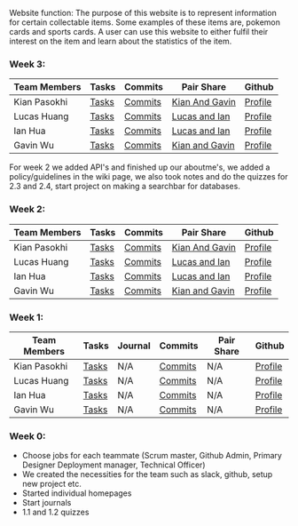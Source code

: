 
Website function: The purpose of this website is to represent information for certain collectable items. Some examples of these items are, pokemon cards and sports cards. A user can use this website to either fulfil their interest on the item and learn about the statistics of the item.


### Week 3:
Team Members | Tasks | Commits | Pair Share | Github |
--- | --- | --- |--- |--- 
Kian Pasokhi | [Tasks](https://github.com/kiannp44/n224-pokeman/issues/assigned/kiannp44) | [Commits](https://github.com/kiannp44/n224-pokeman/commits?author=kiannp44) | [Kian And Gavin](https://docs.google.com/document/d/1bz69bZUXveOjDREpvgvM_BcSK2rspoDvrIt0UUoQAxs/edit) | [Profile](https://github.com/kiannp44) | 
Lucas Huang | [Tasks](https://github.com/kiannp44/n224-pokeman/issues/assigned/lucashuang248) | [Commits](https://github.com/kiannp44/n224-pokeman/commits?author=lucashuang248) | [Lucas and Ian](https://docs.google.com/document/d/1u_WpVF4DJH0h4T-6ZS5CePiRLipzDtsCYPOKldaE-JQ/edit) | [Profile](https://github.com/lucashuang248) | 
Ian Hua | [Tasks](https://github.com/kiannp44/n224-pokeman/issues/assigned/IanHua14) | [Commits](https://github.com/kiannp44/n224-pokeman/commits?author=IanHua14) | [Lucas and Ian](https://docs.google.com/document/d/1u_WpVF4DJH0h4T-6ZS5CePiRLipzDtsCYPOKldaE-JQ/edit) | [Profile](https://github.com/IanHua14) | 
Gavin Wu | [Tasks](https://github.com/kiannp44/n224-pokeman/issues/assigned/GavinYWu) | [Commits](https://github.com/kiannp44/n224-pokeman/commits?author=GavinYWu) | [Kian and Gavin](https://docs.google.com/document/d/1bz69bZUXveOjDREpvgvM_BcSK2rspoDvrIt0UUoQAxs/edit) | [Profile](https://github.com/GavinYWu) |


For week 2 we added API's and finished up our aboutme's, we added a policy/guidelines in the wiki page, we also took notes and do the quizzes for 2.3 and 2.4, start project on making a searchbar for databases.
### Week 2:
Team Members | Tasks | Commits | Pair Share | Github |
--- | --- | --- |--- |--- 
Kian Pasokhi | [Tasks](https://github.com/kiannp44/n224-pokeman/issues/assigned/kiannp44) | [Commits](https://github.com/kiannp44/n224-pokeman/commits?author=kiannp44) | [Kian And Gavin](https://docs.google.com/document/d/1bz69bZUXveOjDREpvgvM_BcSK2rspoDvrIt0UUoQAxs/edit) | [Profile](https://github.com/kiannp44) | 
Lucas Huang | [Tasks](https://github.com/kiannp44/n224-pokeman/issues/assigned/lucashuang248) | [Commits](https://github.com/kiannp44/n224-pokeman/commits?author=lucashuang248) | [Lucas and Ian](https://docs.google.com/document/d/1u_WpVF4DJH0h4T-6ZS5CePiRLipzDtsCYPOKldaE-JQ/edit) | [Profile](https://github.com/lucashuang248) | 
Ian Hua | [Tasks](https://github.com/kiannp44/n224-pokeman/issues/assigned/IanHua14) | [Commits](https://github.com/kiannp44/n224-pokeman/commits?author=IanHua14) | [Lucas and Ian](https://docs.google.com/document/d/1u_WpVF4DJH0h4T-6ZS5CePiRLipzDtsCYPOKldaE-JQ/edit) | [Profile](https://github.com/IanHua14) | 
Gavin Wu | [Tasks](https://github.com/kiannp44/n224-pokeman/issues/assigned/GavinYWu) | [Commits](https://github.com/kiannp44/n224-pokeman/commits?author=GavinYWu) | [Kian and Gavin](https://docs.google.com/document/d/1bz69bZUXveOjDREpvgvM_BcSK2rspoDvrIt0UUoQAxs/edit) | [Profile](https://github.com/GavinYWu) |

### Week 1:
Team Members | Tasks | Journal | Commits | Pair Share | Github |
--- | --- | --- | --- |--- |--- 
Kian Pasokhi | [Tasks](https://github.com/kiannp44/n224-pokeman/issues/assigned/kiannp44) | N/A | [Commits](https://github.com/kiannp44/n224-pokeman/commits?author=kiannp44) | N/A | [Profile](https://github.com/kiannp44) | 
Lucas Huang | [Tasks](https://github.com/kiannp44/n224-pokeman/issues/assigned/lucashuang248) | N/A | [Commits](https://github.com/kiannp44/n224-pokeman/commits?author=lucashuang248) | N/A | [Profile](https://github.com/lucashuang248) | 
Ian Hua | [Tasks](https://github.com/kiannp44/n224-pokeman/issues/assigned/IanHua14) | N/A | [Commits](https://github.com/kiannp44/n224-pokeman/commits?author=IanHua14) | N/A | [Profile](https://github.com/IanHua14) | 
Gavin Wu | [Tasks](https://github.com/kiannp44/n224-pokeman/issues/assigned/GavinYWu) | N/A | [Commits](https://github.com/kiannp44/n224-pokeman/commits?author=GavinYWu) | N/A | [Profile](https://github.com/GavinYWu) | 




### Week 0:
- Choose jobs for each teammate (Scrum master, Github Admin, Primary Designer Deployment manager, Technical Officer)
- We created the necessities for the team such as slack, github, setup new project etc.
- Started individual homepages
- Start journals
- 1.1 and 1.2 quizzes







